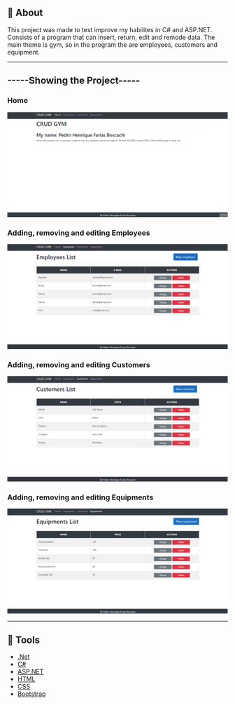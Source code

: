 ## 🧠 About 

<p>This project was made to test improve my habilites in C# and ASP.NET. Consists of a program that can insert, return, edit and remode data. The main theme is gym, so in the program the are employees, customers and equipment.</p>

<hr>

## -----Showing the Project-----
<h3>Home</h3>
<img src="img/home.gif">
<h3>Adding, removing and editing Employees</h3>
<img src="img/employee.gif">
<h3>Adding, removing and editing Customers</h3>
<img src="img/customer.gif">
<h3>Adding, removing and editing Equipments</h3>
<img src="img/equipment.gif">


<hr>

## 🔨 Tools

- [.Net](https://dotnet.microsoft.com/en-us/)
- [C#](https://docs.microsoft.com/pt-br/dotnet/csharp/)
- [ASP.NET](https://dotnet.microsoft.com/en-us/apps/aspnet)
- [HTML](https://pt.wikipedia.org/wiki/HTML5)
- [CSS](https://developer.mozilla.org/pt-BR/docs/Web/CSS)
- [Bootstrap](https://getbootstrap.com/)
